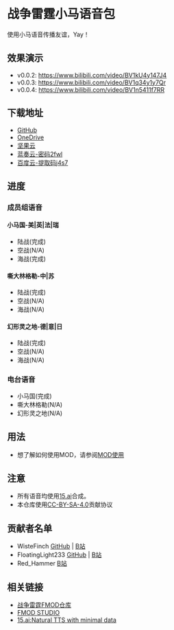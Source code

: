 # 战争雷霆小马语音包

使用小马语音传播友谊，Yay！

## 效果演示

- v0.0.2: <https://www.bilibili.com/video/BV1kU4y147J4>
- v0.0.3: <https://www.bilibili.com/video/BV1q34y1y7Qr>
- v0.0.4: <https://www.bilibili.com/video/BV1n5411f7RR>

## 下载地址
- [GitHub](https://github.com/WisteFinch/WarThunder-Pony-Voices/releases/)
- [OneDrive](https://1drv.ms/u/s!Agt6R1CtJPwBqlSIQYT531S4SZwI?e=JE9Yua)
- [坚果云](https://www.jianguoyun.com/p/DbhuCSAQgpqfChj_hasE)
- [蓝奏云-密码2fwl](https://wwb.lanzouw.com/b030pbxyh)
- [百度云-提取码j4s7](https://pan.baidu.com/s/1MQzR1mUHk3gQmNoxbzpjqw?pwd=j4s7)

## 进度

### 成员组语音

#### 小马国-美|英|法|瑞

- 陆战(完成)
- 空战(N/A)
- 海战(完成)

#### 嘶大林格勒-中|苏

- 陆战(完成)
- 空战(N/A)
- 海战(N/A)

#### 幻形灵之地-德|意|日

- 陆战(完成)
- 空战(N/A)
- 海战(N/A)

### 电台语音

- 小马国(完成)
- 嘶大林格勒(N/A)
- 幻形灵之地(N/A)

## 用法

- 想了解如何使用MOD，请参阅[MOD使用](https://github.com/WisteFinch/WarThunder-Pony-Voices/blob/main/usage.md#MOD使用 "MOD使用")

## 注意

- 所有语音均使用[15.ai](https://15.ai/about "15.ai")合成。
- 本仓库使用[CC-BY-SA-4.0](https://spdx.org/licenses/CC-BY-SA-4.0.html "CC-BY-SA-4.0")贡献协议

## 贡献者名单

- WisteFinch [GitHub](https://github.com/WisteFinch) | [B站](https://space.bilibili.com/176961325)
- FloatingLight233 [GitHub](https://github.com/FloatingLight233) | [B站](https://space.bilibili.com/155398286)
- Red_Hammer [B站](https://space.bilibili.com/390651385)

## 相关链接

- [战争雷霆FMOD仓库](https://github.com/GaijinEntertainment/fmod_studio_warthunder_for_modders "fmod_studio_warthunder_for_modders")
- [FMOD STUDIO](https://www.fmod.com/ "FMOD STUDIO")
- [15.ai:Natural TTS with minimal data](https://15.ai/about "15.ai:Natural TTS with minimal data")
